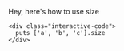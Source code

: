 Hey, here's how to use size

```
<div class="interactive-code">
  puts ['a', 'b', 'c'].size
</div>
```
